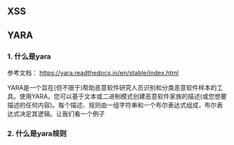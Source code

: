## XSS





## YARA

### 1. 什么是yara

参考文档： https://yara.readthedocs.io/en/stable/index.html

YARA是一个旨在(但不限于)帮助恶意软件研究人员识别和分类恶意软件样本的工具。使用YARA，您可以基于文本或二进制模式创建恶意软件家族的描述(或您想要描述的任何内容)。每个描述、规则由一组字符串和一个布尔表达式组成，布尔表达式决定其逻辑。让我们看一个例子

### 2. 什么是yara规则

